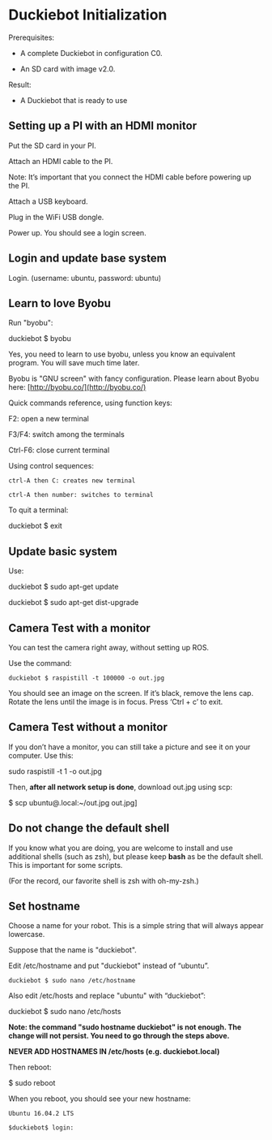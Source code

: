 # Duckiebot Initialization

Prerequisites:

* A complete Duckiebot in configuration C0.

* An SD card with image v2.0.

Result:

* A Duckiebot that is ready to use


## Setting up a PI with an HDMI monitor

Put the SD card in your PI.

Attach an HDMI cable to the PI.

Note: It’s important that you connect the HDMI cable before powering up the PI.

Attach a USB keyboard.

Plug in the WiFi USB dongle.

Power up. You should see a login screen.

## Login and update base system

Login. (username: ubuntu, password: ubuntu)

## Learn to love Byobu

Run "byobu":

duckiebot $ byobu

Yes, you need to learn to use byobu, unless you know an equivalent program. You will save much time later. 

Byobu is "GNU screen" with fancy configuration. Please learn about Byobu here: [http://byobu.co/](http://byobu.co/) 

Quick commands reference, using function keys:

F2: open a new terminal

F3/F4: switch among the terminals

Ctrl-F6: close current terminal

Using control sequences:

	ctrl-A then C: creates new terminal

	ctrl-A then number: switches to terminal

To quit a terminal: 

duckiebot $ exit 

## Update basic system

Use:

duckiebot $ sudo apt-get update

duckiebot $ sudo apt-get dist-upgrade

## Camera Test with a monitor

You can test the camera right away, without setting up ROS.

Use the command:

	duckiebot $ raspistill -t 100000 -o out.jpg

You should see an image on the screen. If it’s black, remove the lens cap.
Rotate the lens until the image is in focus. Press ‘Ctrl + c’ to exit.

## Camera Test without a monitor

If you don’t have a monitor, you can still take a picture and see it on your computer. Use this:

sudo raspistill -t 1 -o out.jpg

Then, **after all network setup is done**, download out.jpg using scp:

$ scp ubuntu@<robot name>.local:~/out.jpg out.jpg]

## Do not change the default shell

If you know what you are doing, you are welcome to install and use additional shells (such as zsh), but please keep **bash** as be the default shell. This is important for some scripts.

(For the record, our favorite shell is zsh with oh-my-zsh.)

## Set hostname

Choose a name for your robot. This is a simple string that will always appear lowercase.

Suppose that the name is "duckiebot".

Edit /etc/hostname and put "duckiebot" instead of “ubuntu”.

	duckiebot $ sudo nano /etc/hostname 

Also edit /etc/hosts and replace "ubuntu" with “duckiebot”:

duckiebot $ sudo nano /etc/hosts

**Note: the command "sudo hostname duckiebot" is not enough. The change will not persist. You need to go through the steps above.**

**NEVER ADD HOSTNAMES IN /etc/hosts (e.g. duckiebot.local)**

Then reboot:

$ sudo reboot

When you reboot, you should see your new hostname:

    Ubuntu 16.04.2 LTS 

    $duckiebot$ login:
